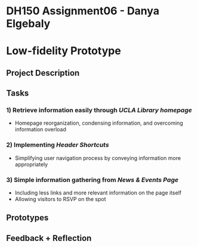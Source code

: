 # DH150 Assignment06 - Danya Elgebaly
# Low-fidelity Prototype

## Project Description

## Tasks

### 1) Retrieve information easily through _UCLA Library homepage_
- Homepage reorganization, condensing information, and overcoming information overload
### 2) Implementing _Header Shortcuts_
- Simplifying user navigation process by conveying information more appropriately
### 3) Simple information gathering from _News & Events Page_
- Including less links and more relevant information on the page itself
- Allowing visitors to RSVP on the spot

## Prototypes

## Feedback + Reflection
